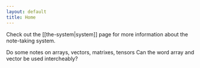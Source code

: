 ```yaml
---
layout: default
title: Home
---
```


Check out the [[the-system|system]] page for more information about the note-taking system.

<!-- TODO: Test latex, images, code blocks -->


Do some notes on arrays, vectors, matrixes, tensors 
Can the word array and vector be used intercheably?